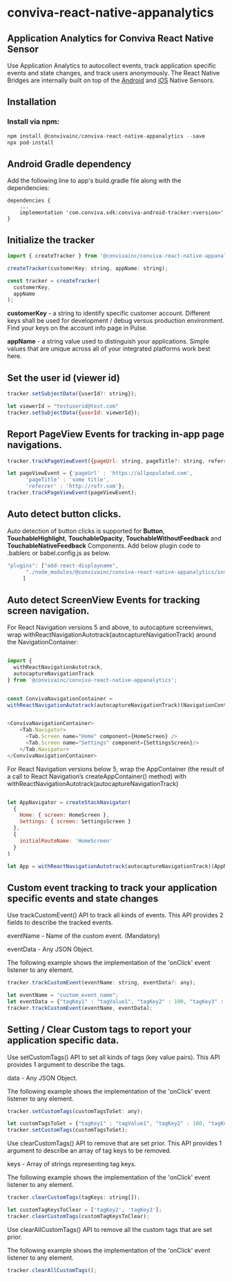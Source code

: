# conviva-react-native-appanalytics
## Application Analytics for Conviva React Native Sensor
Use Application Analytics to autocollect events, track application specific events and state changes, and track users anonymously. The React Native Bridges are internally built on top of the [Android](https://github.com/Conviva/conviva-android-appanalytics) and [iOS](https://github.com/Conviva/conviva-ios-appanalytics) Native Sensors.

## Installation

### Install via npm:
```js
npm install @convivainc/conviva-react-native-appanalytics --save
npx pod-install
```

## Android Gradle dependency
Add the following line to app's build.gradle file along with the dependencies:
```
dependencies {
    ...
    implementation 'com.conviva.sdk:conviva-android-tracker:<version>'
}
```

## Initialize the tracker
```js
import { createTracker } from '@convivainc/conviva-react-native-appanalytics';

createTracker(customerKey: string, appName: string);

const tracker = createTracker(
  customerKey,
  appName
);
```
<strong>customerKey</strong> - a string to identify specific customer account. Different keys shall be used for development / debug versus production environment. Find your keys on the account info page in Pulse.

<strong>appName</strong> - a string value used to distinguish your applications. Simple values that are unique across all of your integrated platforms work best here.


## Set the user id (viewer id)
```js
tracker.setSubjectData({userId?: string});

let viewerId = "testuserid@test.com"
tracker.setSubjectData({userId: viewerId});
```

## Report PageView Events for tracking in-app page navigations.
```js
tracker.trackPageViewEvent({pageUrl: string, pageTitle?: string, referrer?: string});

let pageViewEvent = {'pageUrl' : 'https://allpopulated.com',
      'pageTitle' : 'some title',
      'referrer' : 'http://refr.com'};
tracker.trackPageViewEvent(pageViewEvent);
```

## Auto detect button clicks.
Auto detection of button clicks is supported for **Button**, **TouchableHighlight**, **TouchableOpacity**, **TouchableWithoutFeedback** and **TouchableNativeFeedback** Components. Add below plugin code to .bablerc or babel.config.js as below.
```js
"plugins": ["add-react-displayname",
      "./node_modules/@convivainc/conviva-react-native-appanalytics/instrumentation/index.js"
     ]

```

## Auto detect ScreenView Events for tracking screen navigation.
For React Navigation versions 5 and above, to autocapture screenviews, wrap withReactNavigationAutotrack(autocaptureNavigationTrack) around the NavigationContainer:

```js

import {
  withReactNavigationAutotrack,
  autocaptureNavigationTrack
} from '@convivainc/conviva-react-native-appanalytics';


const ConvivaNavigationContainer = 
withReactNavigationAutotrack(autocaptureNavigationTrack)(NavigationContainer);


<ConvivaNavigationContainer>
    <Tab.Navigator>
      <Tab.Screen name="Home" component={HomeScreen} />
      <Tab.Screen name="Settings" component={SettingsScreen}/> 
    </Tab.Navigator>
</ConvivaNavigationContainer>
```

For React Navigation versions below 5, wrap the AppContainer (the result of a call to React Navigation’s createAppContainer() method) with withReactNavigationAutotrack(autocaptureNavigationTrack)
```js

let AppNavigator = createStackNavigator(
  {
    Home: { screen: HomeScreen },
    Settings: { screen: SettingsScreen }
  },
  {
    initialRouteName: 'HomeScreen'
  }
)

let App = withReactNavigationAutotrack(autocaptureNavigationTrack)(AppNavigator);

```


## Custom event tracking to track your application specific events and state changes
Use trackCustomEvent() API to track all kinds of events. This API provides 2 fields to describe the tracked events.

eventName - Name of the custom event. (Mandatory)

eventData - Any JSON Object.

The following example shows the implementation of the 'onClick' event listener to any element.
```js
tracker.trackCustomEvent(eventName: string, eventData?: any);

let eventName = "custom_event_name";
let eventData = {"tagKey1" : "tagValue1", "tagKey2" : 100, "tagKey3" : true};
tracker.trackCustomEvent(eventName, eventData);
```

## Setting / Clear Custom tags to report your application specific data.
Use setCustomTags() API to set all kinds of tags (key value pairs). This API provides 1 argument to describe the tags.

data - Any JSON Object.

The following example shows the implementation of the 'onClick' event listener to any element.

```js
tracker.setCustomTags(customTagsToSet: any);

let customTagsToSet = {"tagKey1" : "tagValue1", "tagKey2" : 100, "tagKey3" : true};
tracker.setCustomTags(customTagsToSet);
```

Use clearCustomTags() API to remove that are set prior. This API provides 1 argument to describe an array of tag keys to be removed.

keys - Array of strings representing tag keys.

The following example shows the implementation of the 'onClick' event listener to any element.
```js
tracker.clearCustomTags(tagKeys: string[]);

let customTagKeysToClear = ['tagKey2', 'tagKey3'];
tracker.clearCustomTags(customTagKeysToClear);
```

Use clearAllCustomTags() API to remove all the custom tags that are set prior.

The following example shows the implementation of the 'onClick' event listener to any element.
```js
tracker.clearAllCustomTags();
```
